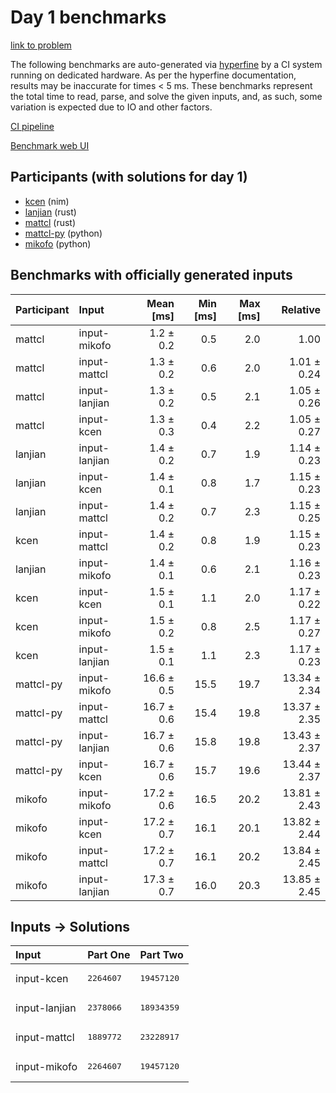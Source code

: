 # Day 1 benchmarks

[link to problem](https://adventofcode.com/2024/day/1)

The following benchmarks are auto-generated via
[hyperfine](https://github.com/sharkdp/hyperfine) by a CI system running on
dedicated hardware. As per the hyperfine documentation, results may be
inaccurate for times < 5 ms. These benchmarks represent the total time to read,
parse, and solve the given inputs, and, as such, some variation is expected due
to IO and other factors.

[CI pipeline](http://ci.papercode.net:8080/teams/main/pipelines/aoc2024)

[Benchmark web UI](https://aoc.ancalagon.black)


## Participants (with solutions for day 1)

- [kcen](https://github.com/kcen/aoc2024) (nim)
- [lanjian](https://github.com/lanjian/aoc-2024) (rust)
- [mattcl](https://github.com/mattcl/aoc2024) (rust)
- [mattcl-py](https://github.com/mattcl/aoc2024-py) (python)
- [mikofo](https://github.com/mikofo/aoc2024) (python)


## Benchmarks with officially generated inputs

| Participant | Input | Mean [ms] | Min [ms] | Max [ms] | Relative |
|:---|:---|---:|---:|---:|---:|
| mattcl | input-mikofo | 1.2 ± 0.2 | 0.5 | 2.0 | 1.00 |
| mattcl | input-mattcl | 1.3 ± 0.2 | 0.6 | 2.0 | 1.01 ± 0.24 |
| mattcl | input-lanjian | 1.3 ± 0.2 | 0.5 | 2.1 | 1.05 ± 0.26 |
| mattcl | input-kcen | 1.3 ± 0.3 | 0.4 | 2.2 | 1.05 ± 0.27 |
| lanjian | input-lanjian | 1.4 ± 0.2 | 0.7 | 1.9 | 1.14 ± 0.23 |
| lanjian | input-kcen | 1.4 ± 0.1 | 0.8 | 1.7 | 1.15 ± 0.23 |
| lanjian | input-mattcl | 1.4 ± 0.2 | 0.7 | 2.3 | 1.15 ± 0.25 |
| kcen | input-mattcl | 1.4 ± 0.2 | 0.8 | 1.9 | 1.15 ± 0.23 |
| lanjian | input-mikofo | 1.4 ± 0.1 | 0.6 | 2.1 | 1.16 ± 0.23 |
| kcen | input-kcen | 1.5 ± 0.1 | 1.1 | 2.0 | 1.17 ± 0.22 |
| kcen | input-mikofo | 1.5 ± 0.2 | 0.8 | 2.5 | 1.17 ± 0.27 |
| kcen | input-lanjian | 1.5 ± 0.1 | 1.1 | 2.3 | 1.17 ± 0.23 |
| mattcl-py | input-mikofo | 16.6 ± 0.5 | 15.5 | 19.7 | 13.34 ± 2.34 |
| mattcl-py | input-mattcl | 16.7 ± 0.6 | 15.4 | 19.8 | 13.37 ± 2.35 |
| mattcl-py | input-lanjian | 16.7 ± 0.6 | 15.8 | 19.8 | 13.43 ± 2.37 |
| mattcl-py | input-kcen | 16.7 ± 0.6 | 15.7 | 19.6 | 13.44 ± 2.37 |
| mikofo | input-mikofo | 17.2 ± 0.6 | 16.5 | 20.2 | 13.81 ± 2.43 |
| mikofo | input-kcen | 17.2 ± 0.7 | 16.1 | 20.1 | 13.82 ± 2.44 |
| mikofo | input-mattcl | 17.2 ± 0.7 | 16.1 | 20.2 | 13.84 ± 2.45 |
| mikofo | input-lanjian | 17.3 ± 0.7 | 16.0 | 20.3 | 13.85 ± 2.45 |


## Inputs -> Solutions

| Input | Part One | Part Two |
|:---|:---|:---|
|input-kcen|<pre>2264607</pre>|<pre>19457120</pre>|
|input-lanjian|<pre>2378066</pre>|<pre>18934359</pre>|
|input-mattcl|<pre>1889772</pre>|<pre>23228917</pre>|
|input-mikofo|<pre>2264607</pre>|<pre>19457120</pre>|